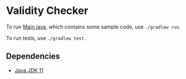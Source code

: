# Validity Checker

To run [Main.java](./lib/src/main/java/melkster/validitychecker/Main.java), which contains some sample code, use `./gradlew run`.

To run tests, use `./gradlew test`.

## Dependencies

- [Java JDK 11](https://www.oracle.com/java/technologies/javase-jdk11-downloads.html)
